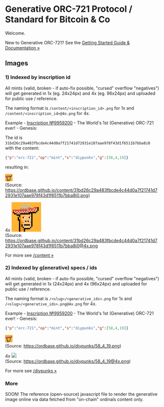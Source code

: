 # Generative ORC-721 Protocol / Standard for Bitcoin & Co


Welcome.


New to Generative ORC-721?  See the [Getting Started Guide & Documentation »](https://github.com/ordbase/generative-orc-721)





##  Images

### 1) Indexed by inscription id

All mints (valid, broken - if auto-fix possible, "cursed" overflow "negatives")
will get generated in 1x (eg. 24x24px) and 4x (eg. 96x24px) and uploaded for public use / reference.


The naming format is `/content/<inscription_id>.png` for 1x
and `/content/<inscription_id>@4x.png` for 4x.


Example - [Inscription №9959200](https://ordinals.com/inscription/31bd26c29a483fbcde4c44d0a7f21741d72931e107aae978f43d1f6511b7bba8i0) -  The World's 1st (Generative) ORC-721 ever! - Genesis:



The id is `31bd26c29a483fbcde4c44d0a7f21741d72931e107aae978f43d1f6511b7bba8i0`
with the content:

``` json
{"p":"orc-721","op":"mint","s":"diypunks","g":[58,4,19]}
```

resulting in:

![](content/31bd26c29a483fbcde4c44d0a7f21741d72931e107aae978f43d1f6511b7bba8i0.png) <br>
(Source:
<https://ordbase.github.io/content/31bd26c29a483fbcde4c44d0a7f21741d72931e107aae978f43d1f6511b7bba8i0.png>)

4x ![](content/31bd26c29a483fbcde4c44d0a7f21741d72931e107aae978f43d1f6511b7bba8i0@4x.png) <br>
(Source: <https://ordbase.github.io/content/31bd26c29a483fbcde4c44d0a7f21741d72931e107aae978f43d1f6511b7bba8i0@4x.png>



For more see  [/content »](content)



### 2) Indexed by g(enerative) specs / ids

All mints (valid, broken - if auto-fix possible, "cursed" overflow "negatives")
will get generated in 1x (24x24px) and 4x (96x24px) and uploaded for public use / reference.


The naming format is `/<slug>/<generative_ids>.png` for 1x
and `/<slug>/<generative_ids>.png@4x.png` for 4x.


Example - [Inscription №9959200](https://ordinals.com/inscription/31bd26c29a483fbcde4c44d0a7f21741d72931e107aae978f43d1f6511b7bba8i0) -  The World's 1st (Generative) ORC-721 ever! - Genesis:

``` json
{"p":"orc-721","op":"mint","s":"diypunks","g":[58,4,19]}
```

![](diypunks/58_4_19.png) <br>
(Source:
<https://ordbase.github.io/diypunks/58_4_19.png>)

4x ![](58_4_19@4x.png) <br>
(Source:
<https://ordbase.github.io/diypunks/58_4_19@4x.png>)


For more see  [/diypunks »](diypunks)





### More

SOON!  The reference (open-source) javascript file to render the generative image
online via data fetched from "on-chain" ordinals content only.
